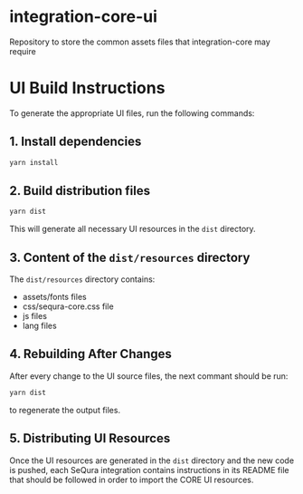 # integration-core-ui
Repository to store the common assets files that integration-core may require

# UI Build Instructions

To generate the appropriate UI files, run the following commands:

## 1. Install dependencies

```bash
yarn install
```

## 2. Build distribution files

```bash
yarn dist
```

This will generate all necessary UI resources in the ```dist``` directory.

## 3. Content of the ```dist/resources``` directory
The ```dist/resources``` directory contains:
- assets/fonts files
- css/sequra-core.css file
- js files
- lang files

## 4. Rebuilding After Changes

After every change to the UI source files, the next commant should be run:

```bash
yarn dist
```

to regenerate the output files.

## 5. Distributing UI Resources

Once the UI resources are generated in the ```dist``` directory and the new code is pushed, 
each SeQura integration contains instructions in its README file that should be followed in order to import the CORE UI resources.